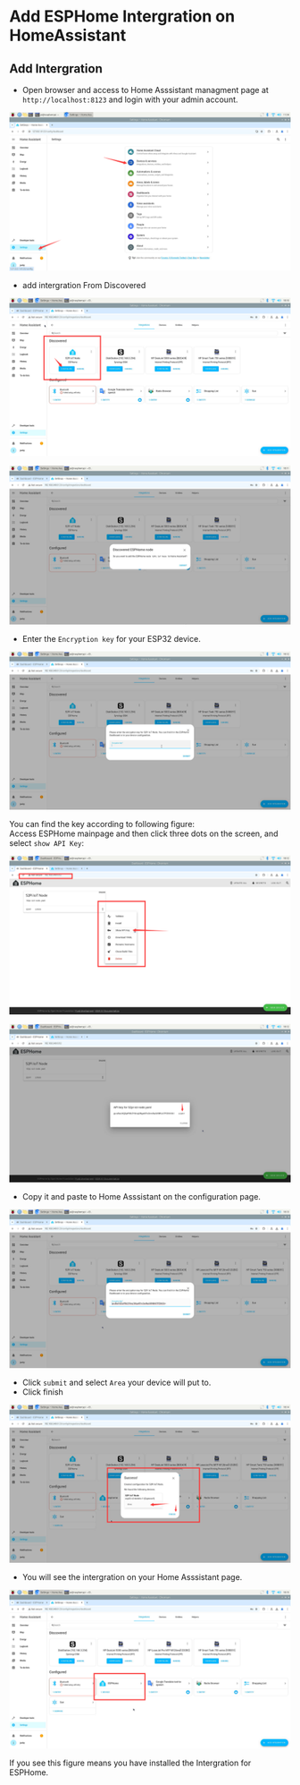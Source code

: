 # Add ESPHome Intergration on HomeAssistant 

## Add Intergration

* Open browser and access to Home Asssistant managment page at
`http://localhost:8123` and login with your admin account. 

![add_intergration](./imgs/homeassistant-installation-11.png)

* add intergration From Discovered  

![add_intergration](./imgs/add-intergration-01.png)

![add_intergration](./imgs/add-intergration-02.png)

* Enter the `Encryption key` for your ESP32 device. 

![add_intergration](./imgs/add-intergration-03.png)

You can find the key according to following figure:
<br>
Access ESPHome mainpage and then click three dots on the screen, and select
`show API Key`:

![add_intergration](./imgs/add-intergration-04.png)

![add_intergration](./imgs/add-intergration-05.png)

* Copy it and paste to Home Asssistant on the configuration page.

![add_intergration](./imgs/add-intergration-06.png)

* Click `submit` and select `Area` your device will put to. 
* Click finish

![add_intergration](./imgs/add-intergration-07.png)

* You will see the intergration on your Home Asssistant page.

![add_intergration](./imgs/add-intergration-08.png)

If you see this figure means you have installed the Intergration for ESPHome.



